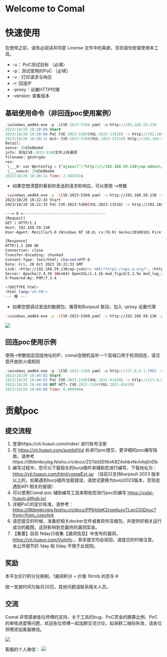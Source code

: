 # Welcome to Comal


# 快速使用

在使用之前，请务必阅读并同意 License 文件中的条款，否则请勿安装使用本工具。

- -u： PoC测试目标 （必填）
- -p：测试使用的PoC （必填）
- -v：打印请求与响应
- -r: 回连IP
- -proxy：设置HTTP代理
- -version: 查看版本

## 基础使用命令（非回连poc使用案例）

```SQL
.\windows_amd64.exe -p .\CVE-2023-5360.yaml -u http://192.168.59.130
2023/10/20 18:20:08 Start
2023/10/20 18:20:08 PoC CVE-2023-5360(VUL-2023-13510) -> http://192.168.59.130
2023/10/20 18:20:11 Hit> CVE-2023-5360(VUL-2023-13510) http://192.168.59.130/
Detail:
nonce: 26d3e8beb4
info: 存在CVE-2023-5360文件上传漏洞
filename: gbzhrgdu
res:
 \___0: var WprConfig = {"ajaxurl":"http:\/\/192.168.59.130\/wp-admin\/admin-ajax.php","resturl":"http:\/\/192.168.59.130\/wp-json\/wpraddons\/v1","nonce":"26d3e8beb4"
 \___nonce: 26d3e8beb4
2023/10/20 18:20:11 Time: 2.582591s
```

- 如果您想清楚的看到你发送的请求和响应，可以使用 -v参数

```Bash
.\windows_amd64.exe -p .\CVE-2023-5360.yaml -u http://192.168.59.130 -v
2023/10/20 18:22:33 Start
2023/10/20 18:22:33 PoC CVE-2023-5360(VUL-2023-13510) -> http://192.168.59.130

---= 0 =-------------------------------------
[Request]
GET / HTTP/1.1
Host: 192.168.59.130
User-Agent: Mozilla/5.0 (Windows NT 10.0; rv:78.0) Gecko/20100101 Firefox/78.0

[Response]
HTTP/1.1 200 OK
Connection: close
Transfer-Encoding: chunked
Content-Type: text/html; charset=UTF-8
Date: Fri, 20 Oct 2023 10:22:33 GMT
Link: <http://192.168.59.130/wp-json/>; rel="https://api.w.org/", <http://192.168.59.130/wp-json/wp/v2/pages/718>; rel="alternate"; type="application/json", <http://192.168.59.130/>; rel=shortlink
Server: Apache/2.4.39 (Win64) OpenSSL/1.1.1b mod_fcgid/2.3.9a mod_log_rotate/1.02
X-Powered-By: PHP/7.3.4

<!DOCTYPE html>
<html lang="zh-CN">
··· 略 ···
```

- 如果您想调试发送的数据包，推荐和Burpsuit 联动，加入 -proxy 设置代理

```Bash
.\windows_amd64.exe -p .\CVE-2023-5360.yaml -u http://192.168.59.130 -proxy http://127.0.0.1:8080
```

![](https://cdn.jsdelivr.net/gh/h0ld1rs/image/image202310211330952.png)

## 回连poc使用示例

使用-r参数指定回连地址的IP，comal会随机监听一个高端口用于检测回连，请注意开放防火墙规则

```SQL
.\windows_amd64.exe -p .\CVE-2021-2109.yaml -u http://127.0.0.1:7001 -r 192.168.59.1
2023/10/20 18:44:02 Start
2023/10/20 18:44:02 PoC CVE-2021-2109(VUL-2021-01439) -> http://127.0.0.1:7001
2023/10/20 18:44:08 NOT HIT> CVE-2021-2109(VUL-2021-01439)
2023/10/20 18:44:08 Time: 6.080046s
```

# 贡献poc

## 提交流程

1. 登录https://vti.huaun.com/index/   进行账号注册
2. 在 https://vti.huaun.com/sumbitVul 处进行poc提交，更详细的poc编写指南，请参考https://i8bbmkcybg.feishu.cn/docx/ZSTddSENioK8Z4xhbvNchAq0nDb
3. 编写过程中，您可以下载相关的burp插件来辅助您进行编写，下载地址为：https://vti.huaun.com/html/comalExt.jar  （目前只支持burpsuit 2023 版本以上的，如果遇到burp插件加载错误，请尝试更换为burp2023版本，否则会遇到API 相关的报错）
4. 可以使用Comal poc 辅助编写工具来帮助您进行poc的编写 https://vulai-huaun.github.io/
5. 详细PoC的定价标准，请参考：https://i8bbmkcybg.feishu.cn/docx/PP64deK2rowtluxyTLqcCGiDnuc?from=from_copylink
6. 请您提交的时候，准备好相关docker文件或者软件压缩包，并提供好相关运行成功的截图，这将影响到您最终的漏洞奖金。
7. 【重要】目前 Nday只收集【漏洞信息】中发布的漏洞， https://vti.huaun.com/Vulinfo 。其余提交均会驳回，请提交的时候注意。 未公开细节的 1day 和 0day 不限于此规则。 

## 奖励

本平台实行积分兑换制，1漏洞积分 = 价值 10rmb 的京东卡

统一发放时间为每月20日，其他问题请联系相关人员。

## 交流

Comal 非常感谢各位师傅的支持，关于工具的bug、PoC赏金的换算比例、PoC的审核进度等问题，欢迎各位师傅一起加群交流讨论，如进群二维码失效，请各位师傅添加客服微信。

![](https://cdn.jsdelivr.net/gh/h0ld1rs/image/image202310211331587.png)

客服的个人微信：
![](https://cdn.jsdelivr.net/gh/h0ld1rs/image/image202402021043737.png)

